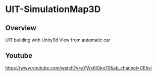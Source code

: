 # UIT-SimulationMap3D
## Overview
UIT building with Unity3d
View from automatic car
## Youtube 
https://www.youtube.com/watch?v=aYWx8lGkn70&ab_channel=CEtivi
